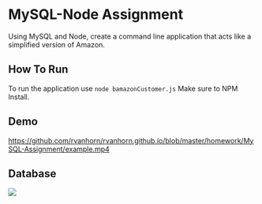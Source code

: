 # MySQL-Node Assignment

Using MySQL and Node, create a command line application that acts like a simplified version of Amazon. 

## How To Run

To run the application use `node bamazonCustomer.js`
Make sure to NPM Install.

## Demo

https://github.com/rvanhorn/rvanhorn.github.io/blob/master/homework/MySQL-Assignment/example.mp4

## Database 

<img src="https://github.com/rvanhorn/rvanhorn.github.io/blob/master/homework/MySQL-Assignment/mysql-database.jpg">